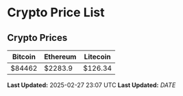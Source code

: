 # Crypto Price List

## Crypto Prices
| Bitcoin | Ethereum | Litecoin |
| ------- | -------- | -------- |
| $84462 | $2283.9 | $126.34 |
**Last Updated:** 2025-02-27 23:07 UTC
**Last Updated:** $DATE$
